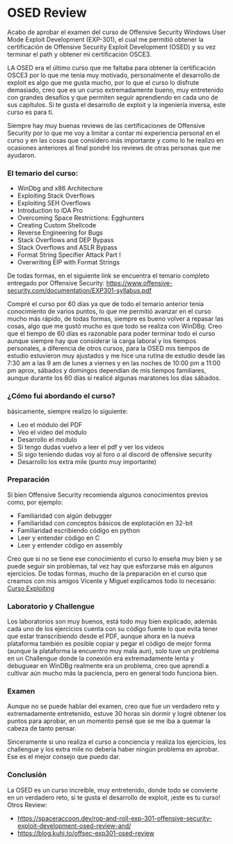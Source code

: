 # OSED Review

Acabo de aprobar el examen del curso de Offensive Security Windows User Mode Exploit Development (EXP-301), el cual me permitió obtener la certificación de Offensive Security Exploit Development (OSED) y su vez terminar el path y obtener mi certificación OSCE3.

LA OSED era el último curso que me faltaba para obtener la certificación OSCE3 por lo que me tenía muy motivado, personalmente el desarrollo de exploit es algo que me gusta mucho, por lo que el curso lo disfrute demasiado, creo que es un curso extremadamente bueno, muy entretenido con grandes desafíos y que permiten seguir aprendiendo en cada uno de sus capítulos. Si te gusta el desarrollo de exploit y la ingeniería inversa, este curso es para ti. 

Siempre hay muy buenas reviews de las certificaciones de Offensive Security por lo que me voy a limitar a contar mi experiencia personal en el curso y en las cosas que considero más importante y como lo he realizo en ocasiones anteriores al final pondré los reviews de otras personas que me ayudaron. 

### El temario del curso:

- WinDbg and x86 Architecture
- Exploiting Stack Overflows
- Exploiting SEH Overflows
- Introduction to IDA Pro
- Overcoming Space Restrictions: Egghunters
- Creating Custom Shellcode
- Reverse Engineering for Bugs
- Stack Overflows and DEP Bypass
- Stack Overflows and ASLR Bypass
- Format String Specifier Attack Part I
- Overwriting EIP with Format Strings

De todas formas, en el siguiente link se encuentra el temario completo entregado por Offensive Security: https://www.offensive-security.com/documentation/EXP301-syllabus.pdf

Compré el curso por 60 días ya que de todo el temario anterior tenía conocimiento de varios puntos, lo que me permitió avanzar en el curso mucho más rápido, de todas formas, siempre es bueno volver a repasar las cosas, algo que me gustó mucho es que todo se realiza con WinDBg. Creo que el tiempo de 60 días es razonable para poder terminar todo el curso aunque siempre hay que considerar la carga laboral y los tiempos personales, a diferencia de otros cursos, para la OSED mis tiempos de estudio estuvieron muy ajustados y me hice una rutina de estudio desde las 7:30 am a las 9 am de lunes a viernes y en las noches de 10:00 pm a 11:00 pm aprox, sábados y domingos dependían de mis tiempos familiares, aunque durante los 60 días si realicé algunas maratones los días sábados.

### ¿Cómo fui abordando el curso?

básicamente, siempre realizo lo siguiente:

- Leo el módulo del PDF
- Veo el video del modulo
- Desarrollo el modulo
- Si tengo dudas vuelvo a leer el pdf y ver los videos
- Si sigo teniendo dudas voy al foro o al discord de offensive security
- Desarrollo los extra mile (punto muy importante)

### Preparación

Si bien Offensive Security recomienda algunos conocimientos previos como, por ejemplo: 

- Familiaridad con algún debugger
- Familiaridad con conceptos básicos de explotación en 32-bit
- Familiaridad escribiendo código en python
- Leer y entender código en C
- Leer y entender código en assembly

Creo que si no se tiene ese conocimiento el curso lo enseña muy bien y se puede seguir sin problemas, tal vez hay que esforzarse más en algunos ejercicios. De todas formas, mucho de la preparación en el curso que creamos con mis amigos Vicente y Miguel explicamos todo lo necesario:  [Curso Exploiting](https://github.com/tothoxx/Curso_Basico_Exploiting)

### Laboratorio y Challengue 

Los laboratorios son muy buenos, está todo muy bien explicado, además cada uno de los ejercicios cuenta con su código fuente lo que evita tener que estar transcribiendo desde el PDF, aunque ahora en la nueva plataforma también es posible copiar y pegar el código de mejor forma (aunque la plataforma la encuentro muy mala aun), solo tuve un problema en un Challengue donde la conexión era extremadamente lenta y debuguear en WinDBg realmente era un problema, creo que aprendí a cultivar aún mucho más la paciencia, pero en general todo funciona bien. 

### Examen

Aunque no se puede hablar del examen, creo que fue un verdadero reto y extremadamente entretenido, estuve 30 horas sin dormir y logré obtener los puntos para aprobar, en un momento pensé que se me iba a quemar la cabeza de tanto pensar.

Sinceramente si uno realiza el curso a conciencia y realiza los ejercicios, los challengue y los extra mile no debería haber ningún problema en aprobar. Ese es el mejor consejo que puedo dar. 

### Conclusión

La OSED es un curso increíble, muy entretenido, donde todo se convierte en un verdadero reto, si te gusta el desarrollo de exploit, ¡este es tu curso!
Otros Review:

- https://spaceraccoon.dev/rop-and-roll-exp-301-offensive-security-exploit-development-osed-review-and/
- https://blog.kuhi.to/offsec-exp301-osed-review


